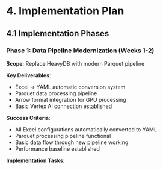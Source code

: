 # **4. Implementation Plan**

## **4.1 Implementation Phases**

### **Phase 1: Data Pipeline Modernization** (Weeks 1-2)
**Scope**: Replace HeavyDB with modern Parquet pipeline

**Key Deliverables**:
- Excel → YAML automatic conversion system
- Parquet data processing pipeline
- Arrow format integration for GPU processing
- Basic Vertex AI connection established

**Success Criteria**:
- All Excel configurations automatically converted to YAML
- Parquet processing pipeline functional
- Basic data flow through new pipeline working
- Performance baseline established

**Implementation Tasks**:
```python